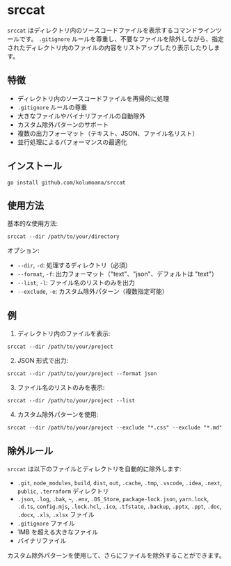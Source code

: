 # srccat

`srccat` はディレクトリ内のソースコードファイルを表示するコマンドラインツールです。
`.gitignore` ルールを尊重し、不要なファイルを除外しながら、指定されたディレクトリ内のファイルの内容をリストアップしたり表示したりします。

## 特徴

- ディレクトリ内のソースコードファイルを再帰的に処理
- `.gitignore` ルールの尊重
- 大きなファイルやバイナリファイルの自動除外
- カスタム除外パターンのサポート
- 複数の出力フォーマット（テキスト、JSON、ファイル名リスト）
- 並行処理によるパフォーマンスの最適化

## インストール

```
go install github.com/kolumoana/srccat
```

## 使用方法

基本的な使用方法:

```
srccat --dir /path/to/your/directory
```

オプション:

- `--dir`, `-d`: 処理するディレクトリ（必須）
- `--format`, `-f`: 出力フォーマット（"text"、"json"、デフォルトは "text"）
- `--list`, `-l`: ファイル名のリストのみを出力
- `--exclude`, `-e`: カスタム除外パターン（複数指定可能）

## 例

1. ディレクトリ内のファイルを表示:

```
srccat --dir /path/to/your/project
```

2. JSON 形式で出力:

```
srccat --dir /path/to/your/project --format json
```

3. ファイル名のリストのみを表示:

```
srccat --dir /path/to/your/project --list
```

4. カスタム除外パターンを使用:

```
srccat --dir /path/to/your/project --exclude "*.css" --exclude "*.md"
```

## 除外ルール

`srccat` は以下のファイルとディレクトリを自動的に除外します:

- `.git`, `node_modules`, `build`, `dist`, `out`, `.cache`, `.tmp`, `.vscode`, `.idea`, `.next`, `public`, `.terraform` ディレクトリ
- `.json`, `.log`, `.bak`, `~`, `.env`, `.DS_Store`, `package-lock.json`, `yarn.lock`, `.d.ts`, `config.mjs`, `.lock.hcl`, `.ico`, `.tfstate`, `.backup`, `.pptx`, `.ppt`, `.doc`, `.docx`, `.xls`, `.xlsx` ファイル
- `.gitignore` ファイル
- 1MB を超える大きなファイル
- バイナリファイル

カスタム除外パターンを使用して、さらにファイルを除外することができます。
